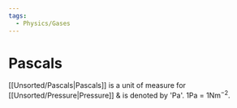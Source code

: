 ```yaml
---
tags:
  - Physics/Gases
---
```

# Pascals
[[Unsorted/Pascals|Pascals]] is a unit of measure for [[Unsorted/Pressure|Pressure]] & is denoted by 'Pa'. 1Pa = 1Nm$^{-2}$.